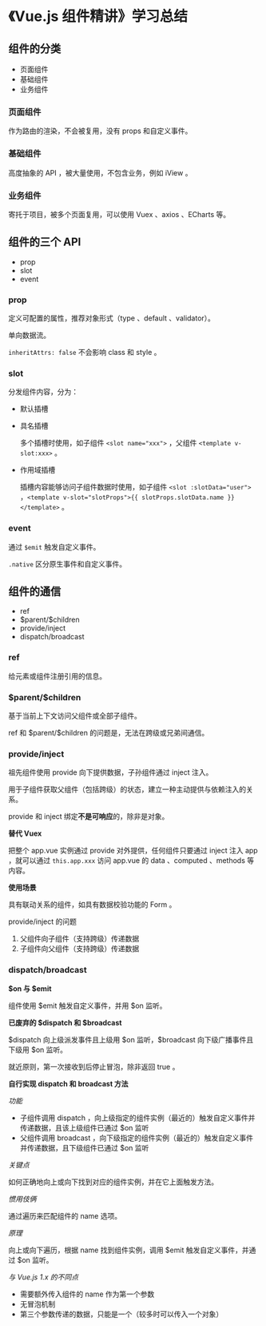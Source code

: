 # 《Vue.js 组件精讲》学习总结

## 组件的分类

- 页面组件
- 基础组件
- 业务组件



### 页面组件

作为路由的渲染，不会被复用，没有 props 和自定义事件。

### 基础组件

高度抽象的 API ，被大量使用，不包含业务，例如 iView 。

### 业务组件

寄托于项目，被多个页面复用，可以使用 Vuex 、axios 、ECharts 等。



## 组件的三个 API

- prop
- slot
- event



### prop

定义可配置的属性，推荐对象形式（type 、default 、validator）。

单向数据流。

`inheritAttrs: false` 不会影响 class 和 style 。



### slot

分发组件内容，分为：

- 默认插槽

- 具名插槽

  多个插槽时使用，如子组件 `<slot name="xxx">` ，父组件 `<template v-slot:xxx>` 。

- 作用域插槽

  插槽内容能够访问子组件数据时使用，如子组件 `<slot :slotData="user">` ，`<template v-slot="slotProps">{{ slotProps.slotData.name }}</template>` 。



### event

通过 `$emit` 触发自定义事件。

`.native` 区分原生事件和自定义事件。



## 组件的通信

- ref
- \$parent/\$children
- provide/inject
- dispatch/broadcast



### ref

给元素或组件注册引用的信息。



### \$parent/\$children

基于当前上下文访问父组件或全部子组件。



ref 和 \$parent/\$children 的问题是，无法在跨级或兄弟间通信。



### provide/inject

祖先组件使用 provide 向下提供数据，子孙组件通过 inject 注入。



用于子组件获取父组件（包括跨级）的状态，建立一种主动提供与依赖注入的关系。

provide 和 inject 绑定**不是可响应**的，除非是对象。



**替代 Vuex**

把整个 app.vue 实例通过 provide 对外提供，任何组件只要通过 inject 注入 app ，就可以通过 `this.app.xxx` 访问 app.vue 的 data 、computed 、methods 等内容。



**使用场景**

具有联动关系的组件，如具有数据校验功能的 Form 。



provide/inject 的问题

1. 父组件向子组件（支持跨级）传递数据
2. 子组件向父组件（支持跨级）传递数据



### dispatch/broadcast

**\$on 与 \$emit**

组件使用 \$emit 触发自定义事件，并用 \$on 监听。



**已废弃的 \$dispatch 和 \$broadcast**

\$dispatch 向上级派发事件且上级用 \$on 监听，\$broadcast 向下级广播事件且下级用 \$on 监听。

就近原则，第一次接收到后停止冒泡，除非返回 true 。



**自行实现 dispatch 和 broadcast 方法**

*功能*

- 子组件调用 dispatch ，向上级指定的组件实例（最近的）触发自定义事件并传递数据，且该上级组件已通过 \$on 监听
- 父组件调用 broadcast ，向下级指定的组件实例（最近的）触发自定义事件并传递数据，且下级组件已通过 \$on 监听



*关键点*

如何正确地向上或向下找到对应的组件实例，并在它上面触发方法。



*惯用伎俩*

通过遍历来匹配组件的 name 选项。



*原理*

向上或向下遍历，根据 name 找到组件实例，调用 \$emit 触发自定义事件，并通过 \$on 监听。



*与 Vue.js 1.x 的不同点*

- 需要额外传入组件的 name 作为第一个参数
- 无冒泡机制
- 第三个参数传递的数据，只能是一个（较多时可以传入一个对象）